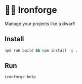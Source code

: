 # 🔨🔥 Ironforge

Manage your projects like a dwarf!

## Install

```bash
npm run build && npm install -g .
```

## Run

```bash
ironforge help
```

